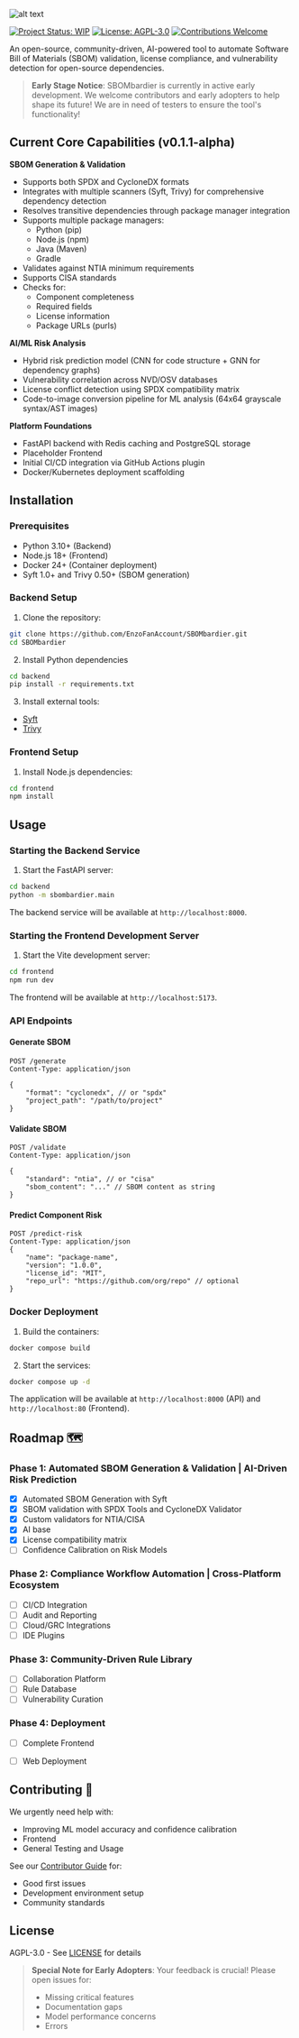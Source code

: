 ![alt text](https://github.com/EnzoFanAccount/SBOMbardier/blob/main/SBOMbardier.png?raw=true)


[![Project Status: WIP](https://img.shields.io/badge/status-early_development-orange)](https://github.com/yourorg/sbombardier)
[![License: AGPL-3.0](https://img.shields.io/badge/License-AGPLv3-blue.svg)](https://opensource.org/license/agpl-v3)
[![Contributions Welcome](https://img.shields.io/badge/contributions-welcome-brightgreen.svg)](CONTRIBUTING.md)

An open-source, community-driven, AI-powered tool to automate Software Bill of Materials (SBOM) validation, license compliance, and vulnerability detection for open-source dependencies.

> **Early Stage Notice**: SBOMbardier is currently in active early development. We welcome contributors and early adopters to help shape its future! We are in need of testers to ensure the tool's functionality!

## Current Core Capabilities (v0.1.1-alpha)

**SBOM Generation & Validation**
- Supports both SPDX and CycloneDX formats
- Integrates with multiple scanners (Syft, Trivy) for comprehensive dependency detection
- Resolves transitive dependencies through package manager integration
- Supports multiple package managers:
  - Python (pip)
  - Node.js (npm)
  - Java (Maven)
  - Gradle
- Validates against NTIA minimum requirements
- Supports CISA standards
- Checks for:
  - Component completeness
  - Required fields
  - License information
  - Package URLs (purls)

**AI/ML Risk Analysis**
- Hybrid risk prediction model (CNN for code structure + GNN for dependency graphs)
- Vulnerability correlation across NVD/OSV databases
- License conflict detection using SPDX compatibility matrix
- Code-to-image conversion pipeline for ML analysis (64x64 grayscale syntax/AST images)

**Platform Foundations**
- FastAPI backend with Redis caching and PostgreSQL storage
- Placeholder Frontend
- Initial CI/CD integration via GitHub Actions plugin
- Docker/Kubernetes deployment scaffolding

## Installation

### Prerequisites
- Python 3.10+ (Backend)
- Node.js 18+ (Frontend)
- Docker 24+ (Container deployment)
- Syft 1.0+ and Trivy 0.50+ (SBOM generation)

### Backend Setup

1. Clone the repository:
```bash
git clone https://github.com/EnzoFanAccount/SBOMbardier.git
cd SBOMbardier
```
2. Install Python dependencies
```bash
cd backend
pip install -r requirements.txt
```
3. Install external tools:
- [Syft](https://github.com/anchore/syft#installation)
- [Trivy](https://aquasecurity.github.io/trivy/latest/getting-started/installation/)

### Frontend Setup

1. Install Node.js dependencies:
```bash
cd frontend
npm install
```
## Usage

### Starting the Backend Service

1. Start the FastAPI server:
```bash
cd backend
python -m sbombardier.main
```
The backend service will be available at `http://localhost:8000`.

### Starting the Frontend Development Server

1. Start the Vite development server:
```bash
cd frontend
npm run dev
```
The frontend will be available at `http://localhost:5173`.

### API Endpoints

#### Generate SBOM
```http
POST /generate
Content-Type: application/json

{
    "format": "cyclonedx", // or "spdx"
    "project_path": "/path/to/project"
}
```
#### Validate SBOM
```http
POST /validate
Content-Type: application/json

{
    "standard": "ntia", // or "cisa"
    "sbom_content": "..." // SBOM content as string
}
```
#### Predict Component Risk
```http
POST /predict-risk
Content-Type: application/json
{
    "name": "package-name",
    "version": "1.0.0",
    "license_id": "MIT",
    "repo_url": "https://github.com/org/repo" // optional
}
```
### Docker Deployment

1. Build the containers:
```bash
docker compose build
```
2. Start the services:
```bash
docker compose up -d
```
The application will be available at `http://localhost:8000` (API) and `http://localhost:80` (Frontend).

## Roadmap 🗺️

### Phase 1: Automated SBOM Generation & Validation | AI-Driven Risk Prediction
- [x] Automated SBOM Generation with Syft
- [x] SBOM validation with SPDX Tools and CycloneDX Validator
- [x] Custom validators for NTIA/CISA
- [x] AI base
- [x] License compatibility matrix
- [ ] Confidence Calibration on Risk Models

### Phase 2: Compliance Workflow Automation | Cross-Platform Ecosystem
- [ ] CI/CD Integration
- [ ] Audit and Reporting
- [ ] Cloud/GRC Integrations
- [ ] IDE Plugins

### Phase 3: Community-Driven Rule Library
- [ ] Collaboration Platform
- [ ] Rule Database
- [ ] Vulnerability Curation

### Phase 4: Deployment
- [ ] Complete Frontend
- [ ] Web Deployment


## Contributing 👋

We urgently need help with:
- Improving ML model accuracy and confidence calibration
- Frontend
- General Testing and Usage

See our [Contributor Guide](CONTRIBUTING.md) for:
- Good first issues
- Development environment setup
- Community standards

## License

AGPL-3.0 - See [LICENSE](LICENSE) for details

> **Special Note for Early Adopters**: Your feedback is crucial! Please open issues for:
> - Missing critical features
> - Documentation gaps
> - Model performance concerns
> - Errors